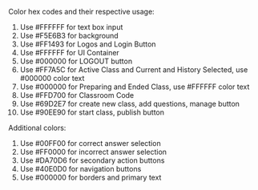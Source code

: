 Color hex codes and their respective usage:

1. Use #FFFFFF for text box input
2. Use #F5E6B3 for background
3. Use #FF1493 for Logos and Login Button
4. Use #FFFFFF for UI Container
5. Use #000000 for LOGOUT button
6. Use #FF7A5C for Active Class and Current and History Selected,  use #000000 color text
7. Use #000000 for Preparing and Ended Class, use #FFFFFF color text
8. Use #FFD700 for Classroom Code
9. Use #69D2E7 for create new class, add questions, manage button
10. Use #90EE90 for start class, publish button

Additional colors:

1.  Use #00FF00 for correct answer selection
2.  Use #FF0000 for incorrect answer selection
3.  Use #DA70D6 for secondary action buttons
4.  Use #40E0D0 for navigation buttons
5.  Use #000000 for borders and primary text